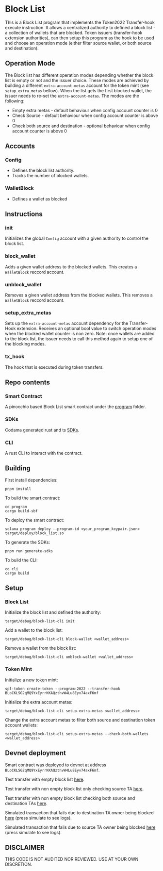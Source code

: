 # Block List 

This is a Block List program that implements the Token2022 Transfer-hook execute instruction.
It allows a centralized authority to defined a block list - a collection of wallets that are blocked.
Token issuers (transfer-hook extension authorities), can then setup this program as the hook to be used and choose an operation mode (either filter source wallet, or both source and destination).

## Operation Mode

The Block list has different operation modes depending whether the block list is empty or not and the issuer choice. These modes are achieved by building a different `extra-account-metas` account for the token mint (see `setup_extra_metas` bellow). When the list gets the first blocked wallet, the issuer needs to re-set the `extra-account-metas`.
The modes are the following: 
- Empty extra metas - default behaviour when config account counter is 0
- Check Source - default behaviour when config account counter is above 0
- Check both source and destination - optional behaviour when config account counter is above 0

## Accounts

### Config
- Defines the block list authority. 
- Tracks the number of blocked wallets.

### WalletBlock
- Defines a wallet as blocked

## Instructions

### init

Initializes the global `Config` account with a given authority to control the block list.

### block_wallet

Adds a given wallet address to the blocked wallets. This creates a `WalletBlock` reccord account.

### unblock_wallet

Removes a given wallet address from the blocked wallets. This removes a `WalletBlock` reccord account.

### setup_extra_metas

Sets up the `extra-account-metas` account dependency for the Transfer-Hook extension. Receives an optional bool value to switch operation modes when the blocked wallet counter is non zero.
Note: once wallets are added to the block list, the issuer needs to call this method again to setup one of the blocking modes.

### tx_hook

The hook that is executed during token transfers.

## Repo contents

### Smart Contract

A pinocchio based Block List smart contract under the [program](program/) folder.

### SDKs

Codama generated rust and ts [SDKs](sdk/). 

### CLI

A rust CLI to interact with the contract.

## Building

First install dependencies:
```
pnpm install
```

To build the smart contract:
```
cd program
cargo build-sbf
```

To deploy the smart contract:
```
solana program deploy --program-id <your_program_keypair.json> target/deploy/block_list.so
```

To generate the SDKs:
```
pnpm run generate-sdks
```

To build the CLI:
```
cd cli
cargo build
```

## Setup

### Block List

Initialize the block list and defined the authority:
```
target/debug/block-list-cli init
```

Add a wallet to the block list:
```
target/debug/block-list-cli block-wallet <wallet_address>
```

Remove a wallet from the block list:
```
target/debug/block-list-cli unblock-wallet <wallet_address>
```


### Token Mint

Initialize a new token mint:
```
spl-token create-token --program-2022 --transfer-hook BLoCKLSG2qMQ9YxEyrrKKAQzthvW4Lu8Eyv74axF6mf
```

Initialize the extra account metas:
```
target/debug/block-list-cli setup-extra-metas <wallet_address>
```

Change the extra account metas to filter both source and destination token account wallets:
```
target/debug/block-list-cli setup-extra-metas --check-both-wallets <wallet_address>
```

## Devnet deployment

Smart contract was deployed to devnet at address `BLoCKLSG2qMQ9YxEyrrKKAQzthvW4Lu8Eyv74axF6mf`.

Test transfer with empty block list [here](https://explorer.solana.com/tx/2EnQD5mFZvrR3EAyFamCfxJDS3yAtZQxNVhFtK46PanCgbX6rpvgcQ961ZAs8H3auawJZPaVZMpAxoj3qZK55mHT?cluster=devnet&customUrl=http%3A%2F%2Flocalhost%3A8899).

Test transfer with non empty block list only checking source TA [here](https://explorer.solana.com/tx/4pmx31Lx5mXS7FWUtRjAxdRiwKZKCwJv3Du2qGhbLpQUenBuRxRUbrCaGGVjLjeDtpt4AXHzoNex1ppBsmKWSS7r?cluster=devnet&customUrl=http%3A%2F%2Flocalhost%3A8899).

Test transfer with non empty block list checking both source and destination TAs [here](https://explorer.solana.com/tx/Q5Bk6GjGQ9TJtwS5zjDKp7GiFZK6efmGNCcxjqcmzf1YoZZJVE3rQkkSgSBNo7tst4hjUX6SJMsmEGXQ2NAdBjF?cluster=devnet&customUrl=http%3A%2F%2Flocalhost%3A8899).

Simulated transaction that fails due to destination TA owner being blocked [here](https://explorer.solana.com/tx/inspector?cluster=devnet&signatures=%255B%25221111111111111111111111111111111111111111111111111111111111111111%2522%255D&message=AQAHCgqDBmqk%252FDMT5D9rK85EOwBVSTyxwkSJNDGhjodJl5A8fkyFjtMOw8TOzjiallL3mM8ylDy3Dmf4kPO6zjRCB5meTp%252FmYh4SPAIwzTHZRyKqrqiz%252FskDcCP4xKa5KaJaNQKmMSi6syOX%252BagX8jS6oj8o9glIci7jjFsFtVKThVTSAwZGb%252BUhFzL%252F7K26csOb57yM5bvF9xJrLEObOkAAAAC1QoHXoRYodtouw5cKbwI1AuPk%252BVWEpzwvoAzgkyTWD7vvmloKSuwS0IrUHLk7n0Yfp3DOKmgbjiyFpaYfufnS5xfqCyGJ%252BEpC8iKMH9T%252FdgnUADYw6SCHmevlcTztM6TwOn%252FMbMOP4VGXJKhkykzArfWQd9JuJlU%252B0GDnERJVAQbd9uHudY%252FeGEJdvORszdq2GvxNg7kNJ%252F69%252BSjYoYv8sm6yFK1CM9Gp2RvGj6wbHdQmQ4vCDR59WzHPZ5aOHbIDBAAJA9i4BQAAAAAABAAFAkANAwAJCQEIAgAABQcDBgoMAMqaOwAAAAAJ) (press simulate to see logs).

Simulated transaction that fails due to source TA owner being blocked [here](https://explorer.solana.com/tx/inspector?cluster=devnet&signatures=%255B%25221111111111111111111111111111111111111111111111111111111111111111%2522%255D&message=AQAHCrod5ZzEG06%252BJzr8OnDqiGNK2oQt0Rghykcx3Sw51mE4cZQ%252BDFc%252BtWThZi0XGFuhfdEKDoUp3bkLE8gIYc3DR2N%252BTIWO0w7DxM7OOJqWUveYzzKUPLcOZ%252FiQ87rONEIHmQKmMSi6syOX%252BagX8jS6oj8o9glIci7jjFsFtVKThVTSAwZGb%252BUhFzL%252F7K26csOb57yM5bvF9xJrLEObOkAAAAC1QoHXoRYodtouw5cKbwI1AuPk%252BVWEpzwvoAzgkyTWD7vvmloKSuwS0IrUHLk7n0Yfp3DOKmgbjiyFpaYfufnS8Dp%252FzGzDj%252BFRlySoZMpMwK31kHfSbiZVPtBg5xESVQH3LKeXpXVZHuJ4gl0YZu2j5%252FXT6SUfgp2Znq1tIs7tSwbd9uHudY%252FeGEJdvORszdq2GvxNg7kNJ%252F69%252BSjYoYv8tp02GkX6M1fpsk76QI9ZgGPx%252BxaMNWlOk82JXeuOngcDBAAJA9i4BQAAAAAABAAFAkANAwAJCQEHAgAACAUDBgoMAMqaOwAAAAAJ) (press simulate to see logs).

## DISCLAIMER

THIS CODE IS NOT AUDITED NOR REVIEWED. USE AT YOUR OWN DISCRETION.